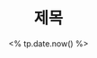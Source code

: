 ---
title: 제목
#description: 설명
image: resource/1.png
categories: 카테고리 
date: <% tp.date.now() %>
tags: [ tag1 ]
draft: true
---